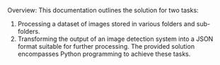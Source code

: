 Overview:
This documentation outlines the solution for two tasks: 
1. Processing a dataset of images stored in various folders and sub-folders.
2. Transforming the output of an image detection system into a JSON format suitable for further processing. The provided solution encompasses Python programming to achieve these tasks.
